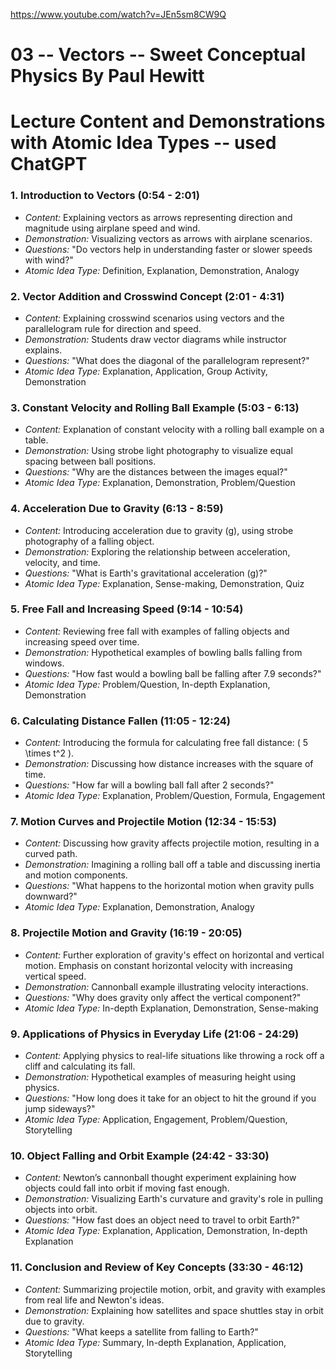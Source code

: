 https://www.youtube.com/watch?v=JEn5sm8CW9Q
# 03 -- Vectors -- Sweet Conceptual Physics By Paul Hewitt

# Lecture Content and Demonstrations with Atomic Idea Types -- used ChatGPT

### 1. Introduction to Vectors (0:54 - 2:01)
- *Content:* Explaining vectors as arrows representing direction and magnitude using airplane speed and wind.
- *Demonstration:* Visualizing vectors as arrows with airplane scenarios.
- *Questions:* "Do vectors help in understanding faster or slower speeds with wind?"
- *Atomic Idea Type:* Definition, Explanation, Demonstration, Analogy

### 2. Vector Addition and Crosswind Concept (2:01 - 4:31)
- *Content:* Explaining crosswind scenarios using vectors and the parallelogram rule for direction and speed.
- *Demonstration:* Students draw vector diagrams while instructor explains.
- *Questions:* "What does the diagonal of the parallelogram represent?"
- *Atomic Idea Type:* Explanation, Application, Group Activity, Demonstration

### 3. Constant Velocity and Rolling Ball Example (5:03 - 6:13)
- *Content:* Explanation of constant velocity with a rolling ball example on a table.
- *Demonstration:* Using strobe light photography to visualize equal spacing between ball positions.
- *Questions:* "Why are the distances between the images equal?"
- *Atomic Idea Type:* Explanation, Demonstration, Problem/Question

### 4. Acceleration Due to Gravity (6:13 - 8:59)
- *Content:* Introducing acceleration due to gravity (g), using strobe photography of a falling object.
- *Demonstration:* Exploring the relationship between acceleration, velocity, and time.
- *Questions:* "What is Earth's gravitational acceleration (g)?"
- *Atomic Idea Type:* Explanation, Sense-making, Demonstration, Quiz

### 5. Free Fall and Increasing Speed (9:14 - 10:54)
- *Content:* Reviewing free fall with examples of falling objects and increasing speed over time.
- *Demonstration:* Hypothetical examples of bowling balls falling from windows.
- *Questions:* "How fast would a bowling ball be falling after 7.9 seconds?"
- *Atomic Idea Type:* Problem/Question, In-depth Explanation, Demonstration

### 6. Calculating Distance Fallen (11:05 - 12:24)
- *Content:* Introducing the formula for calculating free fall distance: \( 5 \times t^2 \).
- *Demonstration:* Discussing how distance increases with the square of time.
- *Questions:* "How far will a bowling ball fall after 2 seconds?"
- *Atomic Idea Type:* Explanation, Problem/Question, Formula, Engagement

### 7. Motion Curves and Projectile Motion (12:34 - 15:53)
- *Content:* Discussing how gravity affects projectile motion, resulting in a curved path.
- *Demonstration:* Imagining a rolling ball off a table and discussing inertia and motion components.
- *Questions:* "What happens to the horizontal motion when gravity pulls downward?"
- *Atomic Idea Type:* Explanation, Demonstration, Analogy

### 8. Projectile Motion and Gravity (16:19 - 20:05)
- *Content:* Further exploration of gravity's effect on horizontal and vertical motion. Emphasis on constant horizontal velocity with increasing vertical speed.
- *Demonstration:* Cannonball example illustrating velocity interactions.
- *Questions:* "Why does gravity only affect the vertical component?"
- *Atomic Idea Type:* In-depth Explanation, Demonstration, Sense-making

### 9. Applications of Physics in Everyday Life (21:06 - 24:29)
- *Content:* Applying physics to real-life situations like throwing a rock off a cliff and calculating its fall.
- *Demonstration:* Hypothetical examples of measuring height using physics.
- *Questions:* "How long does it take for an object to hit the ground if you jump sideways?"
- *Atomic Idea Type:* Application, Engagement, Problem/Question, Storytelling

### 10. Object Falling and Orbit Example (24:42 - 33:30)
- *Content:* Newton’s cannonball thought experiment explaining how objects could fall into orbit if moving fast enough.
- *Demonstration:* Visualizing Earth's curvature and gravity's role in pulling objects into orbit.
- *Questions:* "How fast does an object need to travel to orbit Earth?"
- *Atomic Idea Type:* Explanation, Application, Demonstration, In-depth Explanation


### 11. Conclusion and Review of Key Concepts (33:30 - 46:12)
- *Content:* Summarizing projectile motion, orbit, and gravity with examples from real life and Newton's ideas.
- *Demonstration:* Explaining how satellites and space shuttles stay in orbit due to gravity.
- *Questions:* "What keeps a satellite from falling to Earth?"
- *Atomic Idea Type:* Summary, In-depth Explanation, Application, Storytelling
